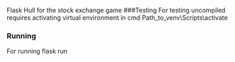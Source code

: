 Flask Hull for the stock exchange game 
###Testing
For testing uncompiled requires activating virtual environment in cmd Path_to_venv\Scripts\activate
### Running 
For running flask run
